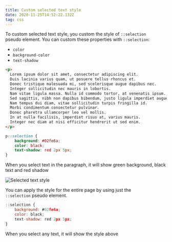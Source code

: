 ```yaml
---
title: Custom selected text style
date: 2020-11-25T14:52:22.132Z
tag: css
---
```

To custom selected text style, you custom the style of `::selection` pseudo element. You can custom these properties with `::selection`:

* `color`
* `background-color`
* `text-shadow`

```html
<p>
  Lorem ipsum dolor sit amet, consectetur adipiscing elit. 
  Duis lacinia varius quam, ut posuere tellus rhoncus et. 
  Donec tristique malesuada mi, sed scelerisque augue dapibus nec. 
  Integer sollicitudin nec mauris in lobortis. 
  Nam vitae ligula massa. Nulla id commodo tortor, at venenatis ipsum. 
  Sed sagittis, nibh non dapibus bibendum, justo ligula imperdiet augue, lacinia ultrices sem purus et erat. 
  Nam tempus dui diam, vitae sollicitudin turpis fringilla id. 
  Morbi condimentum consectetur pulvinar. 
  Donec pharetra ullamcorper leo vel mollis. 
  In at nulla facilisis, imperdiet risus at, varius mauris. 
  Integer nec diam at nisi efficitur hendrerit ut sed enim.  
</p>
```

```css
p::selection {
	background: #02fe6a;
	color: black;
	text-shadow: red 2px 5px;
}
```

When you select text in the paragraph, it will show green background, black text and red shadow

![Selected text style](/uploads/selection_image.png "Selected text style")

You can apply the style for the entire page by using just the `::selection` pseudo element. 

```javascript
::selection {
	background: #02fe6a;
	color: black;
	text-shadow: red 2px 5px;
}
```

When you select any text, it will show the style above